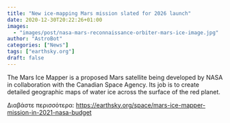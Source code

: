 ```yaml
---
title: "New ice-mapping Mars mission slated for 2026 launch"
date: 2020-12-30T20:22:26+01:00
images:
  - "images/post/nasa-mars-reconnaissance-orbiter-mars-ice-image.jpg"
author: "AstroBot"
categories: ["News"]
tags: ["earthsky.org"]
draft: false
---
```


The Mars Ice Mapper is a proposed Mars satellite being developed by NASA in collaboration with the Canadian Space Agency. Its job is to create detailed geographic maps of water ice across the surface of the red planet.

Διαβάστε περισσότερα: https://earthsky.org/space/mars-ice-mapper-mission-in-2021-nasa-budget
